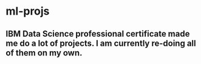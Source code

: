 # ml-projs
## IBM Data Science professional certificate made me do a lot of projects. I am currently re-doing all of them on my own.
